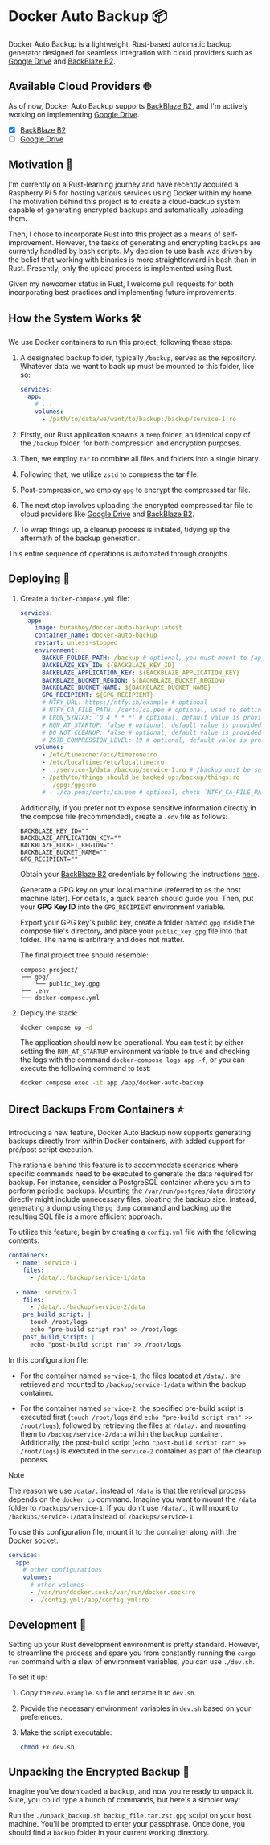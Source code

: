 # Docker Auto Backup 📦

Docker Auto Backup is a lightweight, Rust-based automatic backup generator designed for seamless integration with cloud providers such as [Google Drive](https://www.google.com/drive) and [BackBlaze B2](https://www.backblaze.com/cloud-storage).

## Available Cloud Providers 🌐

As of now, Docker Auto Backup supports [BackBlaze B2](https://www.backblaze.com/cloud-storage), and I'm actively working on implementing [Google Drive](https://www.google.com/drive).

- [x] [BackBlaze B2](https://www.backblaze.com/cloud-storage)
- [ ] [Google Drive](https://www.google.com/drive)

## Motivation 🌱

I'm currently on a Rust-learning journey and have recently acquired a Raspberry Pi 5 for hosting various services using Docker within my home. The motivation behind this project is to create a cloud-backup system capable of generating encrypted backups and automatically uploading them.

Then, I chose to incorporate Rust into this project as a means of self-improvement. However, the tasks of generating and encrypting backups are currently handled by bash scripts. My decision to use bash was driven by the belief that working with binaries is more straightforward in bash than in Rust. Presently, only the upload process is implemented using Rust.

Given my newcomer status in Rust, I welcome pull requests for both incorporating best practices and implementing future improvements.

## How the System Works 🛠️

We use Docker containers to run this project, following these steps:

1. A designated backup folder, typically `/backup`, serves as the repository. Whatever data we want to back up must be mounted to this folder, like so:

   ```yaml
   services:
     app:
       # ...
       volumes:
         - /path/to/data/we/want/to/backup:/backup/service-1:ro
   ```

2. Firstly, our Rust application spawns a `temp` folder, an identical copy of the `/backup` folder, for both compression and encryption purposes.

3. Then, we employ `tar` to combine all files and folders into a single binary.

4. Following that, we utilize `zstd` to compress the tar file.

5. Post-compression, we employ `gpg` to encrypt the compressed tar file.

6. The next stop involves uploading the encrypted compressed tar file to cloud providers like [Google Drive](https://www.google.com/drive) and [BackBlaze B2](https://www.backblaze.com/cloud-storage).

7. To wrap things up, a cleanup process is initiated, tidying up the aftermath of the backup generation.

This entire sequence of operations is automated through cronjobs.

## Deploying 🚀

1. Create a `docker-compose.yml` file:

   ```yml
   services:
     app:
       image: burakbey/docker-auto-backup:latest
       container_name: docker-auto-backup
       restart: unless-stopped
       environment:
         BACKUP_FOLDER_PATH: /backup # optional, you must mount to /app/backup if you don't set
         BACKBLAZE_KEY_ID: ${BACKBLAZE_KEY_ID}
         BACKBLAZE_APPLICATION_KEY: ${BACKBLAZE_APPLICATION_KEY}
         BACKBLAZE_BUCKET_REGION: ${BACKBLAZE_BUCKET_REGION}
         BACKBLAZE_BUCKET_NAME: ${BACKBLAZE_BUCKET_NAME}
         GPG_RECIPIENT: ${GPG_RECIPIENT}
         # NTFY_URL: https://ntfy.sh/example # optional
         # NTFY_CA_FILE_PATH: /certs/ca.pem # optional, used to setting up a custom ca file while requesting to the ntfy server
         # CRON_SYNTAX: '0 4 * * *' # optional, default value is provided
         # RUN_AT_STARTUP: false # optional, default value is provided
         # DO_NOT_CLEANUP: false # optional, default value is provided
         # ZSTD_COMPRESSION_LEVEL: 19 # optional, default value is provided, min 1, max 22
       volumes:
         - /etc/timezone:/etc/timezone:ro
         - /etc/localtime:/etc/localtime:ro
         - ../service-1/data:/backup/service-1:ro # /backup must be same as environment.BACKUP_FOLDER_PATH
         - /path/to/things_should_be_backed_up:/backup/things:ro
         - ./gpg:/gpg:ro
         # - ./ca.pem:/certs/ca.pem # optional, check `NTFY_CA_FILE_PATH` environment variable
   ```

   Additionally, if you prefer not to expose sensitive information directly in the compose file (recommended), create a `.env` file as follows:

   ```
   BACKBLAZE_KEY_ID=""
   BACKBLAZE_APPLICATION_KEY=""
   BACKBLAZE_BUCKET_REGION=""
   BACKBLAZE_BUCKET_NAME=""
   GPG_RECIPIENT=""
   ```

   Obtain your [BackBlaze B2](https://www.backblaze.com/cloud-storage) credentials by following the instructions [here](https://www.backblaze.com/apidocs/introduction-to-the-s3-compatible-api).

   Generate a GPG key on your local machine (referred to as the host machine later). For details, a quick search should guide you. Then, put your **GPG Key ID** into the `GPG_RECIPIENT` environment variable.

   Export your GPG key's public key, create a folder named `gpg` inside the compose file's directory, and place your `public_key.gpg` file into that folder. The name is arbitrary and does not matter.

   The final project tree should resemble:

   ```
   compose-project/
   ├── gpg/
   │   └── public_key.gpg
   ├── .env
   └── docker-compose.yml
   ```

2. Deploy the stack:

   ```bash
   docker compose up -d
   ```

   The application should now be operational. You can test it by either setting the `RUN_AT_STARTUP` environment variable to true and checking the logs with the command `docker-compose logs app -f`, or you can execute the following command to test:

   ```bash
   docker compose exec -it app /app/docker-auto-backup
   ```

## Direct Backups From Containers ⭐

Introducing a new feature, Docker Auto Backup now supports generating backups directly from within Docker containers, with added support for pre/post script execution.

The rationale behind this feature is to accommodate scenarios where specific commands need to be executed to generate the data required for backup. For instance, consider a PostgreSQL container where you aim to perform periodic backups. Mounting the `/var/run/postgres/data` directory directly might include unnecessary files, bloating the backup size. Instead, generating a dump using the `pg_dump` command and backing up the resulting SQL file is a more efficient approach.

To utilize this feature, begin by creating a `config.yml` file with the following contents:

```yml
containers:
  - name: service-1
    files:
      - /data/.:/backup/service-1/data

  - name: service-2
    files:
      - /data/.:/backup/service-2/data
    pre_build_script: |
      touch /root/logs
      echo "pre-build script ran" >> /root/logs
    post_build_script: |
      echo "post-build script ran" >> /root/logs
```

In this configuration file:

- For the container named `service-1`, the files located at `/data/.` are retrieved and mounted to `/backup/service-1/data` within the backup container.

- For the container named `service-2`, the specified pre-build script is executed first (`touch /root/logs` and `echo "pre-build script ran" >> /root/logs`), followed by retrieving the files at `/data/.` and mounting them to `/backup/service-2/data` within the backup container. Additionally, the post-build script (`echo "post-build script ran" >> /root/logs`) is executed in the `service-2` container as part of the cleanup process.

> [!NOTE]  
> The reason we use `/data/.` instead of `/data` is that the retrieval process depends on the `docker cp` command. Imagine you want to mount the `/data` folder to `/backups/service-1`. If you don't use `/data/.`, it will mount to `/backups/service-1/data` instead of `/backups/service-1`.

To use this configuration file, mount it to the container along with the Docker socket:

```yml
services:
  app:
    # other configurations
    volumes:
      # other volumes
      - /var/run/docker.sock:/var/run/docker.sock:ro
      - ./config.yml:/app/config.yml:ro
```

## Development 🔧

Setting up your Rust development environment is pretty standard. However, to streamline the process and spare you from constantly running the `cargo run` command with a slew of environment variables, you can use `./dev.sh`.

To set it up:

1. Copy the `dev.example.sh` file and rename it to `dev.sh`.

2. Provide the necessary environment variables in `dev.sh` based on your preferences.

3. Make the script executable:
   ```bash
   chmod +x dev.sh
   ```

## Unpacking the Encrypted Backup 🔐

Imagine you've downloaded a backup, and now you're ready to unpack it. Sure, you could type a bunch of commands, but here's a simpler way:

Run the `./unpack_backup.sh backup_file.tar.zst.gpg` script on your host machine. You'll be prompted to enter your passphrase. Once done, you should find a `backup` folder in your current working directory.
